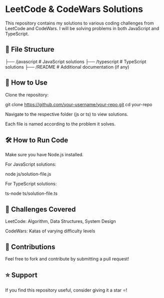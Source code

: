 # LeetCode & CodeWars Solutions

This repository contains my solutions to various coding challenges from LeetCode and CodeWars. I will be solving problems in both JavaScript and TypeScript.

## 📁 File Structure

├── /javascript # JavaScript solutions
├── /typescript # TypeScript solutions
├── /README # Additional documentation (if any)

## 🚀 How to Use

Clone the repository:

git clone https://github.com/your-username/your-repo.git
cd your-repo

Navigate to the respective folder (js or ts) to view solutions.

Each file is named according to the problem it solves.

## 🛠️ How to Run Code

Make sure you have Node.js installed.

For JavaScript solutions:

node js/solution-file.js

For TypeScript solutions:

ts-node ts/solution-file.ts

## 📌 Challenges Covered

LeetCode: Algorithm, Data Structures, System Design

CodeWars: Katas of varying difficulty levels

## 📜 Contributions

Feel free to fork and contribute by submitting a pull request!

## ⭐ Support

If you find this repository useful, consider giving it a star ⭐!
